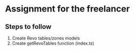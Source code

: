 # Assignment for the freelancer
## Steps to follow
1. Create Revo tables/zones models
2. Create getRevoTables function (index.ts)